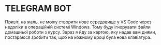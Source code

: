 # TELEGRAM BOT

Привіт, на жаль, не можу створити нове середовище у VS Code через недоліки в операційній системі Windows. Тому буду ігнорувати файли домашньої роботи з курсу.
Зараз я йду за картою, яку надав вам днями, постараюся зробити так, щоб на кожному кроці була нова клавіатура.
